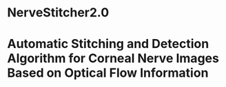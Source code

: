 # NerveStitcher2.0
 Automatic Stitching and Detection Algorithm for Corneal Nerve Images Based on Optical Flow Information
 =======
